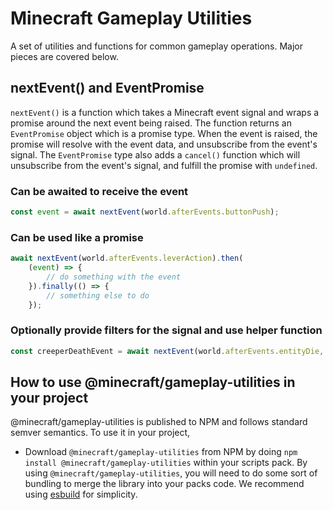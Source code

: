 # Minecraft Gameplay Utilities

A set of utilities and functions for common gameplay operations. Major pieces are covered below.

## nextEvent() and EventPromise

`nextEvent()` is a function which takes a Minecraft event signal and wraps a promise around the next event being raised. The function returns an `EventPromise` object which is a promise type. When the event is raised, the promise will resolve with the event data, and unsubscribe from the event's signal. The `EventPromise` type also adds a `cancel()` function which will unsubscribe from the event's signal, and fulfill the promise with `undefined`.

### Can be awaited to receive the event

```ts
const event = await nextEvent(world.afterEvents.buttonPush);
```

### Can be used like a promise

```ts
await nextEvent(world.afterEvents.leverAction).then(
    (event) => {
        // do something with the event
    }).finally(() => {
        // something else to do
    });
```

### Optionally provide filters for the signal and use helper function

```ts
const creeperDeathEvent = await nextEvent(world.afterEvents.entityDie, { entityTypes: ['minecraft:creeper'] });
```

## How to use @minecraft/gameplay-utilities in your project

@minecraft/gameplay-utilities is published to NPM and follows standard semver semantics. To use it in your project,

- Download `@minecraft/gameplay-utilities` from NPM by doing `npm install @minecraft/gameplay-utilities` within your scripts pack. By using `@minecraft/gameplay-utilities`, you will need to do some sort of bundling to merge the library into your packs code. We recommend using [esbuild](https://esbuild.github.io/getting-started/#your-first-bundle) for simplicity.
